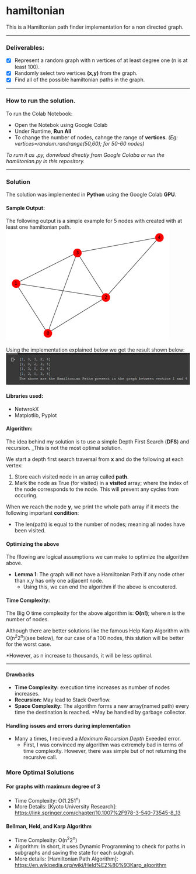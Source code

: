 # hamiltonian 
This is a Hamiltonian path finder implementation for a non directed graph. 

----

### Deliverables: 
- [x] Represent a random graph with n vertices of at least degree one (n is at least 100).
- [x] Randomly select two vertices **(x,y)** from the graph.
- [x] Find all of the possible hamiltonian paths in the graph.

----
### How to run the solution.

To run the Colab Notebook:
- Open the Notebok using Google Colab
- Under Runtime, **Run All**
- To change the number of nodes, cahnge the range of **vertices**. _(Eg: vertices=random.randrange(50,60); for 50-60 nodes)_

_To rum it as .py, donwload directly from Google Colaba or run the hamiltonian.py in this repository._

----

### Solution
The solution was implemented in **Python** using the Google Colab **GPU**. 

#### Sample Output:
The following output is a simple example for 5 nodes with created with at least one hamiltonian path. 
![](photos/sample_output.png?raw=true "Samlpe Graph")

Using the implementation explained below we get the result shown below:
![](photos/Output.png?raw=true "Samlpe Graph")


#### Libraries used:
- NetwrokX
- Matplotlib, Pyplot 

#### Algorithm:
The idea behind my solution is to use a simple Depth First Search (**DFS**) and recursion. 
_This is not the most optimal solution. 

We start a depth first search traversal from **x** and do the following at each vertex:
1. Store each visited node in an array called **path**. 
2. Mark the node as True (for visited) in a **visited** array; where the index of the node corresponds to the node. This will prevent any cycles from occuring. 

When we reach the node **y**, we print the whole path array if it meets the following important **condition**:
- The len(path) is equal to the number of nodes; meaning all nodes have been visited. 

#### Optimizing the above
The fllowing are logical assumptions we can make to optimize the algorithm above. 

- **Lemma 1**: The graph will not have a Hamiltonian Path if any node other than x,y has only one adjacent node.
  - Using this, we can end the algorithm if the above is encoutered. 


#### Time Complexity:

The Big O time complexity for the above algorithm is:
**O(n!)**; where n is the number of nodes. 

Although there are better solutions like the famous Help Karp Algorithm with O(n<sup>2</sup>2<sup>n</sup>)(see below), for our case of a 100 nodes, this slution will be better for the worst case. 

*However, as n increase to thousands, it will be less optimal.

----

#### Drawbacks

- **Time Complexity:** execution time increases as number of nodes increases.
- **Recursion:** May lead to Stack Overflow.
- **Space Complexity:** The algorithm forms a new array(named path) every time the destination is reached. *May be handled by garbage collector. 

#### Handling issues and errors during implementation
- Many a times, I recieved a *Maximum Recursion Depth* Exeeded error.
  - First, I was convinced my algorithm was extremely bad in terms of time complexity. However, there was simple but of not returning the recursive call. 

### More Optimal Solutions 

#### For graphs with maximum degree of 3
- Time Complexity: O(1.251<sup>n</sup>)
- More Details: [Kyoto University Research]: https://link.springer.com/chapter/10.1007%2F978-3-540-73545-8_13

#### Bellman, Held, and Karp Algorithm
- Time Complexity: O(n<sup>2</sup>2<sup>n</sup>)
- Algorithm: In short, it uses Dynamic Programming to check for paths in subgraphs and saving the state for each subgrah. 
- More details: [Hamiltonian Path Algorithm]: https://en.wikipedia.org/wiki/Held%E2%80%93Karp_algorithm
